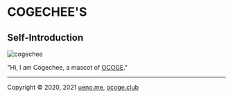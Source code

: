 # COGECHEE'S
## Self-Introduction

![cogechee](cogechee.png)<br>

"Hi, I am Cogechee, a mascot of [OCOGE](https://ocoge.club)."

---

Copyright © 2020, 2021 [ueno.me](https://ueno.me), [ocoge.club](https://ocoge.club/)